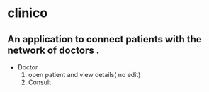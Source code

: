 # clinico
## An application to connect patients with the network of doctors .
* Doctor
  1. open patient and view details( no edit)
  2. Consult
